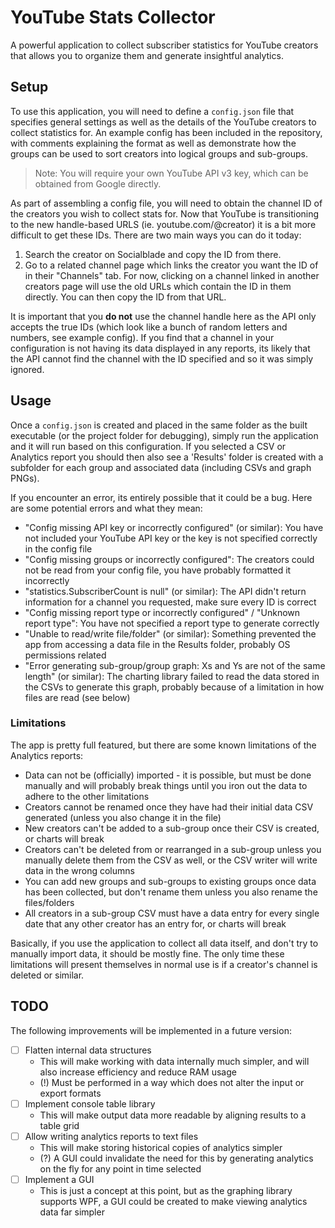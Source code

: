 # YouTube Stats Collector
A powerful application to collect subscriber statistics for YouTube creators that allows you to organize them and generate insightful analytics.

## Setup
To use this application, you will need to define a `config.json` file that specifies general settings as well as the details of the YouTube creators to collect statistics for. An example config has been included in the repository, 
with comments explaining the format as well as demonstrate how the groups can be used to sort creators into logical groups and sub-groups.

> Note: You will require your own YouTube API v3 key, which can be obtained from Google directly.

As part of assembling a config file, you will need to obtain the channel ID of the creators you wish to collect stats for. Now that YouTube is transitioning to the new handle-based URLS (ie. youtube.com/@creator) it is a bit more difficult to get these IDs.
There are two main ways you can do it today:
1. Search the creator on Socialblade and copy the ID from there.
2. Go to a related channel page which links the creator you want the ID of in their "Channels" tab. For now, clicking on a channel linked in another creators page will use the old URLs which contain the ID in them directly. You can then copy the ID from that URL.

It is important that you **do not** use the channel handle here as the API only accepts the true IDs (which look like a bunch of random letters and numbers, see example config). If you find that a channel in your configuration is not having its data displayed in
any reports, its likely that the API cannot find the channel with the ID specified and so it was simply ignored.

## Usage
Once a `config.json` is created and placed in the same folder as the built executable (or the project folder for debugging), simply run the application and it will run based on this configuration. If you selected a CSV or Analytics report you should then also see 
a 'Results' folder is created with a subfolder for each group and associated data (including CSVs and graph PNGs).

If you encounter an error, its entirely possible that it could be a bug. Here are some potential errors and what they mean:
- "Config missing API key or incorrectly configured" (or similar): You have not included your YouTube API key or the key is not specified correctly in the config file
- "Config missing groups or incorrectly configured": The creators could not be read from your config file, you have probably formatted it incorrectly
- "statistics.SubscriberCount is null" (or similar): The API didn't return information for a channel you requested, make sure every ID is correct
- "Config missing report type or incorrectly configured" / "Unknown report type": You have not specified a report type to generate correctly
- "Unable to read/write file/folder" (or similar): Something prevented the app from accessing a data file in the Results folder, probably OS permissions related
- "Error generating <name> sub-group/group graph: Xs and Ys are not of the same length" (or similar): The charting library failed to read the data stored in the CSVs to generate this graph, probably because of a limitation in how files are read (see below)

### Limitations
The app is pretty full featured, but there are some known limitations of the Analytics reports:
- Data can not be (officially) imported - it is possible, but must be done manually and will probably break things until you iron out the data to adhere to the other limitations
- Creators cannot be renamed once they have had their initial data CSV generated (unless you also change it in the file)
- New creators can't be added to a sub-group once their CSV is created, or charts will break
- Creators can't be deleted from or rearranged in a sub-group unless you manually delete them from the CSV as well, or the CSV writer will write data in the wrong columns
- You can add new groups and sub-groups to existing groups once data has been collected, but don't rename them unless you also rename the files/folders
- All creators in a sub-group CSV must have a data entry for every single date that any other creator has an entry for, or charts will break

Basically, if you use the application to collect all data itself, and don't try to manually import data, it should be mostly fine. The only time these limitations will present themselves in normal use is if a creator's channel is deleted or similar.

## TODO
The following improvements will be implemented in a future version:
- [ ] Flatten internal data structures
  - This will make working with data internally much simpler, and will also increase efficiency and reduce RAM usage
  - (!) Must be performed in a way which does not alter the input or export formats
- [ ] Implement console table library
  - This will make output data more readable by aligning results to a table grid
- [ ] Allow writing analytics reports to text files
  - This will make storing historical copies of analytics simpler
  - (?) A GUI could invalidate the need for this by generating analytics on the fly for any point in time selected
- [ ] Implement a GUI 
  - This is just a concept at this point, but as the graphing library supports WPF, a GUI could be created to make viewing analytics data far simpler